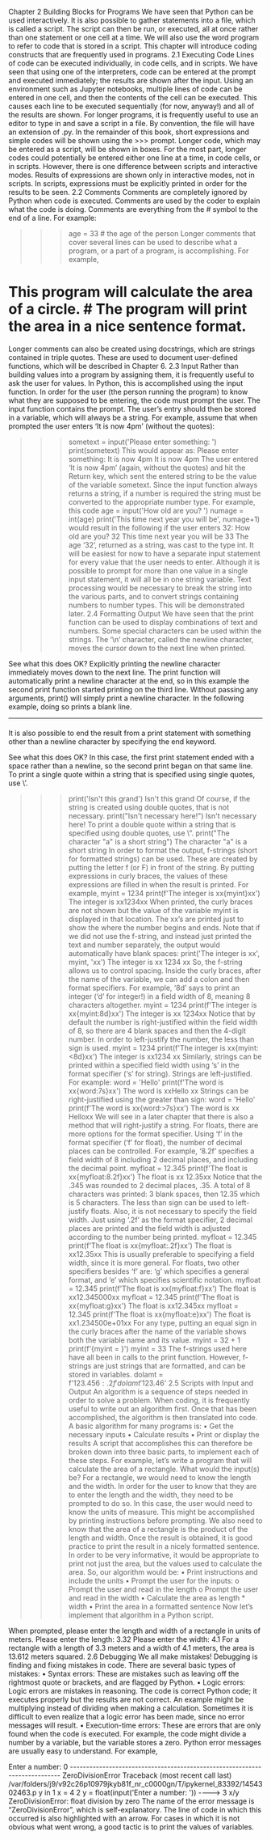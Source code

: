 Chapter 2 Building Blocks for Programs
We have seen that Python can be used interactively. It is also possible to gather statements into  a file, which is called a script. The script can then be run, or executed, all at once rather than  one statement or one cell at a time. We will also use the word program to refer to code that is  stored in a script. This chapter will introduce coding constructs that are frequently used in  programs.
2.1 Executing Code
Lines of code can be executed individually, in code cells, and in scripts.
We have seen that using one of the interpreters, code can be entered at the prompt and  executed immediately; the results are shown after the input.
Using an environment such as Jupyter notebooks, multiple lines of code can be entered in one  cell, and then the contents of the cell can be executed. This causes each line to be executed  sequentially (for now, anyway!) and all of the results are shown.
For longer programs, it is frequently useful to use an editor to type in and save a script in a file.  By convention, the file will have an extension of .py.
In the remainder of this book, short expressions and simple codes will be shown using the >>>  prompt. Longer code, which may be entered as a script, will be shown in boxes.
For the most part, longer codes could potentially be entered either one line at a time, in code  cells, or in scripts. However, there is one difference between scripts and interactive modes.  Results of expressions are shown only in interactive modes, not in scripts. In scripts, expressions  must be explicitly printed in order for the results to be seen.
2.2 Comments
Comments are completely ignored by Python when code is executed. Comments are used by  the coder to explain what the code is doing. Comments are everything from the # symbol to the  end of a line. For example:
>>> age = 33 # the age of the person
Longer comments that cover several lines can be used to describe what a program, or a part of  a program, is accomplishing. For example,
# This program will calculate the area of a circle. # The program will print the area in a nice sentence format.
Longer comments can also be created using docstrings, which are strings contained in triple  quotes. These are used to document user-defined functions, which will be described in Chapter  6.
2.3 Input
Rather than building values into a program by assigning them, it is frequently useful to ask the  user for values. In Python, this is accomplished using the input function. In order for the user  (the person running the program) to know what they are supposed to be entering, the code  must prompt the user. The input function contains the prompt. The user’s entry should then be  stored in a variable, which will always be a string. For example, assume that when prompted  the user enters ‘It is now 4pm’ (without the quotes):
>>> sometext = input('Please enter something: ')
>>> print(sometext)
This would appear as:
Please enter something: It is now 4pm
It is now 4pm
The user entered ‘It is now 4pm’ (again, without the quotes) and hit the Return key, which sent  the entered string to be the value of the variable sometext.
Since the input function always returns a string, if a number is required the string must be  converted to the appropriate number type. For example, this code
>>> age = input('How old are you? ')
>>> numage = int(age)
>>> print('This time next year you will be', numage+1) would result in the following if the user enters 32:
How old are you? 32
This time next year you will be 33
The age ‘32’, returned as a string, was cast to the type int.
It will be easiest for now to have a separate input statement for every value that the user needs  to enter. Although it is possible to prompt for more than one value in a single input statement,  it will all be in one string variable. Text processing would be necessary to break the string into  the various parts, and to convert strings containing numbers to number types. This will be  demonstrated later.
2.4 Formatting Output
We have seen that the print function can be used to display combinations of text and numbers.  Some special characters can be used within the strings. The ‘\n’ character, called the newline character, moves the cursor down to the next line when printed.


See what
this does
OK?
Explicitly printing the newline character immediately moves down to the next line.
The print function will automatically print a newline character at the end, so in this example the  second print function started printing on the third line.
Without passing any arguments, print() will simply print a newline character. In the following  example, doing so prints a blank line.


****
####
It is also possible to end the result from a print statement with something other than a newline  character by specifying the end keyword.


See what
this does OK?
In this case, the first print statement ended with a space rather than a newline, so the second  print began on that same line.
To print a single quote within a string that is specified using single quotes, use \’.
>>> print('Isn\'t this grand')
Isn't this grand
Of course, if the string is created using double quotes, that is not necessary.
>>> print("Isn't necessary here!")
Isn't necessary here!
To print a double quote within a string that is specified using double quotes, use \”.
>>> print("The character \"a\" is a short string") The character "a" is a short string
In order to format the output, f-strings (short for formatted strings) can be used. These are  created by putting the letter f (or F) in front of the string. By putting expressions in curly braces,  the values of these expressions are filled in when the result is printed. For example,
>>> myint = 1234
>>> print(f'The integer is xx{myint}xx')
The integer is xx1234xx
When printed, the curly braces are not shown but the value of the variable myint is displayed in  that location. The xx’s are printed just to show the where the number begins and ends. Note  that if we did not use the f-string, and instead just printed the text and number separately, the  output would automatically have blank spaces:
>>> print('The integer is xx', myint, 'xx')
The integer is xx 1234 xx
So, the f-string allows us to control spacing. Inside the curly braces, after the name of the  variable, we can add a colon and then format specifiers. For example, ‘8d’ says to print an  integer (‘d’ for integer!) in a field width of 8, meaning 8 characters altogether.
>>> myint = 1234
>>> print(f'The integer is xx{myint:8d}xx')
The integer is xx 1234xx
Notice that by default the number is right-justified within the field width of 8, so there are 4  blank spaces and then the 4-digit number. In order to left-justify the number, the less than sign  is used.
>>> myint = 1234
>>> print(f'The integer is xx{myint:<8d}xx')
The integer is xx1234 xx
Similarly, strings can be printed within a specified field width using ‘s’ in the format specifier (‘s’  for string). Strings are left-justified. For example:
>>> word = 'Hello'
>>> print(f'The word is xx{word:7s}xx')
The word is xxHello xx
Strings can be right-justified using the greater than sign:
>>> word = 'Hello'
>>> print(f'The word is xx{word:>7s}xx')
The word is xx Helloxx
We will see in a later chapter that there is also a method that will right-justify a string.
For floats, there are more options for the format specifier. Using ‘f’ in the format specifier (‘f’  for float), the number of decimal places can be controlled. For example, ‘8.2f’ specifies a field  width of 8 including 2 decimal places, and including the decimal point.
>>> myfloat = 12.345
>>> print(f'The float is xx{myfloat:8.2f}xx')
The float is xx 12.35xx
Notice that the .345 was rounded to 2 decimal places, .35. A total of 8 characters was printed: 3  blank spaces, then 12.35 which is 5 characters. The less than sign can be used to left-justify  floats. Also, it is not necessary to specify the field width. Just using ‘.2f’ as the format specifier,  2 decimal places are printed and the field width is adjusted according to the number being  printed.
>>> myfloat = 12.345
>>> print(f'The float is xx{myfloat:.2f}xx')
The float is xx12.35xx
This is usually preferable to specifying a field width, since it is more general.
For floats, two other specifiers besides ‘f’ are: ‘g’ which specifies a general format, and ‘e’ which  specifies scientific notation.
>>> myfloat = 12.345
>>> print(f'The float is xx{myfloat:f}xx')
The float is xx12.345000xx
>>> myfloat = 12.345
>>> print(f'The float is xx{myfloat:g}xx')
The float is xx12.345xx
>>> myfloat = 12.345
>>> print(f'The float is xx{myfloat:e}xx')
The float is xx1.234500e+01xx
For any type, putting an equal sign in the curly braces after the name of the variable shows  both the variable name and its value.
>>> myint = 32 + 1
>>> print(f'{myint = }')
myint = 33
The f-strings used here have all been in calls to the print function. However, f-strings are just  strings that are formatted, and can be stored in variables.
>>> dolamt = f'${123.456:.2f}'
>>> dolamt
'$123.46'
2.5 Scripts with Input and Output
An algorithm is a sequence of steps needed in order to solve a problem. When coding, it is  frequently useful to write out an algorithm first. Once that has been accomplished, the  algorithm is then translated into code.
A basic algorithm for many programs is:
• Get the necessary inputs
• Calculate results
• Print or display the results
A script that accomplishes this can therefore be broken down into three basic parts, to  implement each of these steps.
For example, let’s write a program that will calculate the area of a rectangle. What would the  input(s) be? For a rectangle, we would need to know the length and the width. In order for the  user to know that they are to enter the length and the width, they need to be prompted to do
so. In this case, the user would need to know the units of measure. This might be accomplished  by printing instructions before prompting. We also need to know that the area of a rectangle is  the product of the length and width. Once the result is obtained, it is good practice to print the  result in a nicely formatted sentence. In order to be very informative, it would be appropriate
to print not just the area, but the values used to calculate the area.
So, our algorithm would be:
• Print instructions and include the units
• Prompt the user for the inputs:
o Prompt the user and read in the length
o Prompt the user and read in the width
• Calculate the area as length * width
• Print the area in a formatted sentence
Now let’s implement that algorithm in a Python script.


When prompted, please enter the length and width
of a rectangle in units of meters.
Please enter the length: 3.32
Please enter the width: 4.1
For a rectangle with a length of 3.3 meters
and a width of 4.1 meters, the area
is 13.612 meters squared.
2.6 Debugging
We all make mistakes! Debugging is finding and fixing mistakes in code. There are several  basic types of mistakes:
• Syntax errors: These are mistakes such as leaving off the rightmost quote or brackets,  and are flagged by Python.
• Logic errors: Logic errors are mistakes in reasoning. The code is correct Python code; it  executes properly but the results are not correct. An example might be multiplying  instead of dividing when making a calculation. Sometimes it is difficult to even realize  that a logic error has been made, since no error messages will result.
• Execution-time errors: These are errors that are only found when the code is executed.  For example, the code might divide a number by a variable, but the variable stores a  zero.
Python error messages are usually easy to understand. For example,


Enter a number: 0
--------------------------------------------------------------------------- ZeroDivisionError Traceback (most recent call last) /var/folders/j9/v92c26p10979jkyb81f_nr_c0000gn/T/ipykernel_83392/1454302463.p y in <module>
1 x = 4
2 y = float(input('Enter a number: '))
----> 3 x/y
ZeroDivisionError: float division by zero
The name of the error message is “ZeroDivisionError”, which is self-explanatory. The line of  code in which this occurred is also highlighted with an arrow.
For cases in which it is not obvious what went wrong, a good tactic is to print the values of variables.
